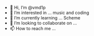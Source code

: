- 👋 Hi, I’m @vmd1p
- 👀 I’m interested in ... music and coding
- 🌱 I’m currently learning ... Scheme
- 💞️ I’m looking to collaborate on ...
- 📫 How to reach me ...

<!---
vmd1p/vmd1p is a ✨ special ✨ repository because its `README.md` (this file) appears on your GitHub profile.
You can click the Preview link to take a look at your changes.
--->
